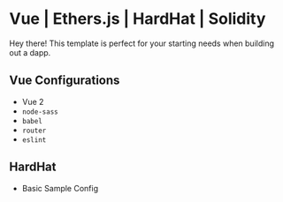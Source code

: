 # Vue | Ethers.js | HardHat | Solidity

Hey there! This template is perfect for your starting needs when building out a dapp.

## Vue Configurations
- Vue 2
- `node-sass`
- `babel`
- `router`
- `eslint`

## HardHat
- Basic Sample Config
